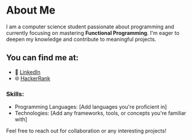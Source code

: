 # About Me

I am a computer science student passionate about programming and currently focusing on mastering **Functional Programming**. I'm eager to deepen my knowledge and contribute to meaningful projects.

## You can find me at:
- 👤 [LinkedIn](https://www.linkedin.com/in/thiolivrr/)
- 🌐 [HackerRank](https://www.hackerrank.com/oliveirathiago11)

### Skills:
- Programming Languages: [Add languages you're proficient in]
- Technologies: [Add any frameworks, tools, or concepts you're familiar with]

Feel free to reach out for collaboration or any interesting projects!
